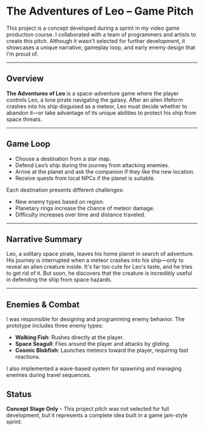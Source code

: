 # The Adventures of Leo – Game Pitch

This project is a concept developed during a sprint in my video game production course. I collaborated with a team of programmers and artists to create this pitch. Although it wasn't selected for further development, it showcases a unique narrative, gameplay loop, and early enemy design that I'm proud of.

---

##  Overview

**The Adventures of Leo** is a space-adventure game where the player controls Leo, a lone pirate navigating the galaxy. After an alien lifeform crashes into his ship disguised as a meteor, Leo must decide whether to abandon it—or take advantage of its unique abilities to protect his ship from space threats.

---

##  Game Loop

- Choose a destination from a star map.
- Defend Leo’s ship during the journey from attacking enemies.
- Arrive at the planet and ask the companion if they like the new location.
- Receive quests from local NPCs if the planet is suitable.

Each destination presents different challenges:
- New enemy types based on region.
- Planetary rings increase the chance of meteor damage.
- Difficulty increases over time and distance traveled.

---

##  Narrative Summary

Leo, a solitary space pirate, leaves his home planet in search of adventure. His journey is interrupted when a meteor crashes into his ship—only to reveal an alien creature inside. It's far too cute for Leo's taste, and he tries to get rid of it. But soon, he discovers that the creature is incredibly useful in defending the ship from space hazards.

---

##  Enemies & Combat

I was responsible for designing and programming enemy behavior. The prototype includes three enemy types:

- **Walking Fish**: Rushes directly at the player.
- **Space Seagull**: Flies around the player and attacks by gliding.
- **Cosmic Blobfish**: Launches meteors toward the player, requiring fast reactions.

I also implemented a wave-based system for spawning and managing enemies during travel sequences.



##  Status

 **Concept Stage Only** – This project pitch was not selected for full development, but it represents a complete idea built in a game jam-style sprint.



